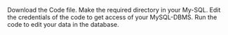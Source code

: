 Download the Code file.
Make the required directory in your My-SQL.
Edit the credentials of the code to get access of your MySQL-DBMS.
Run the code to edit your data in the database.

